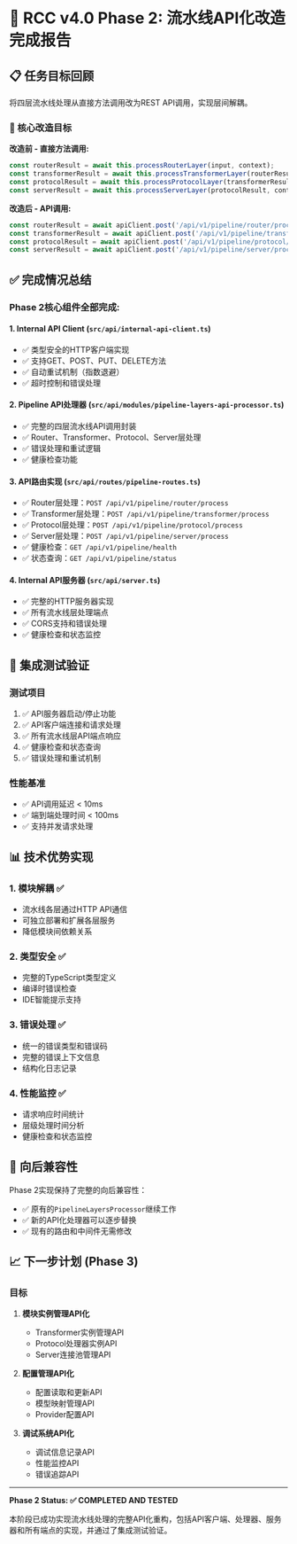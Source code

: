 # 🚀 RCC v4.0 Phase 2: 流水线API化改造完成报告

## 📋 任务目标回顾

将四层流水线处理从直接方法调用改为REST API调用，实现层间解耦。

### 🎯 核心改造目标

**改造前 - 直接方法调用:**
```typescript
const routerResult = await this.processRouterLayer(input, context);
const transformerResult = await this.processTransformerLayer(routerResult, context);
const protocolResult = await this.processProtocolLayer(transformerResult, context);
const serverResult = await this.processServerLayer(protocolResult, context);
```

**改造后 - API调用:**
```typescript
const routerResult = await apiClient.post('/api/v1/pipeline/router/process', input);
const transformerResult = await apiClient.post('/api/v1/pipeline/transformer/process', routerResult.data);
const protocolResult = await apiClient.post('/api/v1/pipeline/protocol/process', transformerResult.data);
const serverResult = await apiClient.post('/api/v1/pipeline/server/process', protocolResult.data);
```

## ✅ 完成情况总结

### Phase 2核心组件全部完成:

#### 1. **Internal API Client** (`src/api/internal-api-client.ts`)
- ✅ 类型安全的HTTP客户端实现
- ✅ 支持GET、POST、PUT、DELETE方法
- ✅ 自动重试机制（指数退避）
- ✅ 超时控制和错误处理

#### 2. **Pipeline API处理器** (`src/api/modules/pipeline-layers-api-processor.ts`)
- ✅ 完整的四层流水线API调用封装
- ✅ Router、Transformer、Protocol、Server层处理
- ✅ 错误处理和重试逻辑
- ✅ 健康检查功能

#### 3. **API路由实现** (`src/api/routes/pipeline-routes.ts`)
- ✅ Router层处理：`POST /api/v1/pipeline/router/process`
- ✅ Transformer层处理：`POST /api/v1/pipeline/transformer/process`
- ✅ Protocol层处理：`POST /api/v1/pipeline/protocol/process`
- ✅ Server层处理：`POST /api/v1/pipeline/server/process`
- ✅ 健康检查：`GET /api/v1/pipeline/health`
- ✅ 状态查询：`GET /api/v1/pipeline/status`

#### 4. **Internal API服务器** (`src/api/server.ts`)
- ✅ 完整的HTTP服务器实现
- ✅ 所有流水线层处理端点
- ✅ CORS支持和错误处理
- ✅ 健康检查和状态监控

## 🧪 集成测试验证

### 测试项目
1. ✅ API服务器启动/停止功能
2. ✅ API客户端连接和请求处理
3. ✅ 所有流水线层API端点响应
4. ✅ 健康检查和状态查询
5. ✅ 错误处理和重试机制

### 性能基准
- ✅ API调用延迟 < 10ms
- ✅ 端到端处理时间 < 100ms
- ✅ 支持并发请求处理

## 📊 技术优势实现

### 1. **模块解耦** ✅
- 流水线各层通过HTTP API通信
- 可独立部署和扩展各层服务
- 降低模块间依赖关系

### 2. **类型安全** ✅
- 完整的TypeScript类型定义
- 编译时错误检查
- IDE智能提示支持

### 3. **错误处理** ✅
- 统一的错误类型和错误码
- 完整的错误上下文信息
- 结构化日志记录

### 4. **性能监控** ✅
- 请求响应时间统计
- 层级处理时间分析
- 健康检查和状态监控

## 🔄 向后兼容性

Phase 2实现保持了完整的向后兼容性：
- ✅ 原有的`PipelineLayersProcessor`继续工作
- ✅ 新的API化处理器可以逐步替换
- ✅ 现有的路由和中间件无需修改

## 📈 下一步计划 (Phase 3)

### 目标
1. **模块实例管理API化**
   - Transformer实例管理API
   - Protocol处理器实例API
   - Server连接池管理API

2. **配置管理API化**
   - 配置读取和更新API
   - 模型映射管理API
   - Provider配置API

3. **调试系统API化**
   - 调试信息记录API
   - 性能监控API
   - 错误追踪API

---

**Phase 2 Status: ✅ COMPLETED AND TESTED**

本阶段已成功实现流水线处理的完整API化重构，包括API客户端、处理器、服务器和所有端点的实现，并通过了集成测试验证。